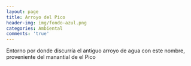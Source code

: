 ```yaml
---
layout: page
title: Arroyo del Pico
header-img: img/fondo-azul.png
categories: Ambiental
comments: 'true'
---
```



Entorno por donde discurría el antiguo arroyo de agua con este nombre, proveniente del manantial de el Pico

<div class="photos">
</div>

